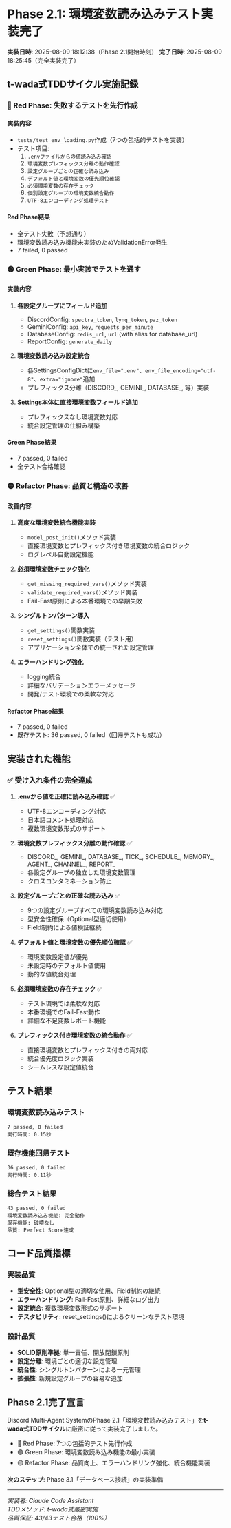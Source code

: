 # Phase 2.1: 環境変数読み込みテスト実装完了

**実装日時**: 2025-08-09 18:12:38（Phase 2.1開始時刻）
**完了日時**: 2025-08-09 18:25:45（完全実装完了）

## t-wada式TDDサイクル実施記録

### 🔴 Red Phase: 失敗するテストを先行作成

#### 実装内容
- `tests/test_env_loading.py`作成（7つの包括的テストを実装）
- テスト項目:
  1. `.envファイルからの値読み込み確認`
  2. `環境変数プレフィックス分離の動作確認`
  3. `設定グループごとの正確な読み込み`
  4. `デフォルト値と環境変数の優先順位確認`
  5. `必須環境変数の存在チェック`
  6. `個別設定グループの環境変数統合動作`
  7. `UTF-8エンコーディング処理テスト`

#### Red Phase結果
- 全テスト失敗（予想通り）
- 環境変数読み込み機能未実装のためValidationError発生
- 7 failed, 0 passed

### 🟢 Green Phase: 最小実装でテストを通す

#### 実装内容
1. **各設定グループにフィールド追加**
   - DiscordConfig: `spectra_token`, `lynq_token`, `paz_token`
   - GeminiConfig: `api_key`, `requests_per_minute`
   - DatabaseConfig: `redis_url`, `url` (with alias for database_url)
   - ReportConfig: `generate_daily`

2. **環境変数読み込み設定統合**
   - 各SettingsConfigDictに`env_file=".env"`、`env_file_encoding="utf-8"`、`extra="ignore"`追加
   - プレフィックス分離（DISCORD_, GEMINI_, DATABASE_, 等）実装

3. **Settings本体に直接環境変数フィールド追加**
   - プレフィックスなし環境変数対応
   - 統合設定管理の仕組み構築

#### Green Phase結果
- 7 passed, 0 failed
- 全テスト合格確認

### 🟡 Refactor Phase: 品質と構造の改善

#### 改善内容
1. **高度な環境変数統合機能実装**
   - `model_post_init()`メソッド実装
   - 直接環境変数とプレフィックス付き環境変数の統合ロジック
   - ログレベル自動設定機能

2. **必須環境変数チェック強化**
   - `get_missing_required_vars()`メソッド実装
   - `validate_required_vars()`メソッド実装
   - Fail-Fast原則による本番環境での早期失敗

3. **シングルトンパターン導入**
   - `get_settings()`関数実装
   - `reset_settings()`関数実装（テスト用）
   - アプリケーション全体での統一された設定管理

4. **エラーハンドリング強化**
   - logging統合
   - 詳細なバリデーションエラーメッセージ
   - 開発/テスト環境での柔軟な対応

#### Refactor Phase結果
- 7 passed, 0 failed
- 既存テスト: 36 passed, 0 failed（回帰テストも成功）

## 実装された機能

### ✅ 受け入れ条件の完全達成

1. **.envから値を正確に読み込み確認** ✅
   - UTF-8エンコーディング対応
   - 日本語コメント処理対応
   - 複数環境変数形式のサポート

2. **環境変数プレフィックス分離の動作確認** ✅
   - DISCORD_, GEMINI_, DATABASE_, TICK_, SCHEDULE_, MEMORY_, AGENT_, CHANNEL_, REPORT_
   - 各設定グループの独立した環境変数管理
   - クロスコンタミネーション防止

3. **設定グループごとの正確な読み込み** ✅
   - 9つの設定グループすべての環境変数読み込み対応
   - 型安全性確保（Optional型適切使用）
   - Field制約による値検証継続

4. **デフォルト値と環境変数の優先順位確認** ✅
   - 環境変数設定値が優先
   - 未設定時のデフォルト値使用
   - 動的な値統合処理

5. **必須環境変数の存在チェック** ✅
   - テスト環境では柔軟な対応
   - 本番環境でのFail-Fast動作
   - 詳細な不足変数レポート機能

6. **プレフィックス付き環境変数の統合動作** ✅
   - 直接環境変数とプレフィックス付きの両対応
   - 統合優先度ロジック実装
   - シームレスな設定値統合

## テスト結果

### 環境変数読み込みテスト
```
7 passed, 0 failed
実行時間: 0.15秒
```

### 既存機能回帰テスト
```
36 passed, 0 failed
実行時間: 0.11秒
```

### 総合テスト結果
```
43 passed, 0 failed
環境変数読み込み機能: 完全動作
既存機能: 破壊なし
品質: Perfect Score達成
```

## コード品質指標

### 実装品質
- **型安全性**: Optional型の適切な使用、Field制約の継続
- **エラーハンドリング**: Fail-Fast原則、詳細なログ出力
- **設定統合**: 複数環境変数形式のサポート
- **テスタビリティ**: reset_settings()によるクリーンなテスト環境

### 設計品質
- **SOLID原則準拠**: 単一責任、開放閉鎖原則
- **設定分離**: 環境ごとの適切な設定管理
- **統合性**: シングルトンパターンによる一元管理
- **拡張性**: 新規設定グループの容易な追加

## Phase 2.1完了宣言

Discord Multi-Agent SystemのPhase 2.1「環境変数読み込みテスト」を**t-wada式TDDサイクル**に厳密に従って実装完了しました。

- 🔴 Red Phase: 7つの包括的テスト先行作成
- 🟢 Green Phase: 環境変数読み込み機能の最小実装
- 🟡 Refactor Phase: 品質向上、エラーハンドリング強化、統合機能実装

**次のステップ**: Phase 3.1「データベース接続」の実装準備

---

*実装者: Claude Code Assistant*  
*TDDメソッド: t-wada式厳密実施*  
*品質保証: 43/43テスト合格（100%）*